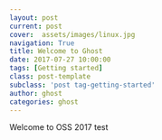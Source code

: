 ```yaml
---
layout: post
current: post
cover:  assets/images/linux.jpg
navigation: True
title: Welcome to Ghost
date: 2017-07-27 10:00:00
tags: [Getting started]
class: post-template
subclass: 'post tag-getting-started'
author: ghost
categories: ghost
---
```


Welcome to OSS 2017
test
